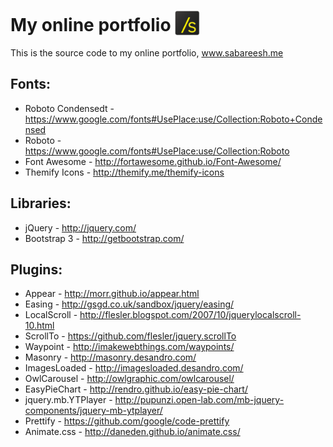 # My online portfolio <img height="40px" style="vertical-align:text-bottom" src="/assets/img/favicons/android-icon-48x48.png"/>

This is the source code to my online portfolio, www.sabareesh.me



## Fonts:

* Roboto Condensedt - https://www.google.com/fonts#UsePlace:use/Collection:Roboto+Condensed  
* Roboto - https://www.google.com/fonts#UsePlace:use/Collection:Roboto  
* Font Awesome - http://fortawesome.github.io/Font-Awesome/  
* Themify Icons - http://themify.me/themify-icons  

## Libraries:

* jQuery - http://jquery.com/  
* Bootstrap 3 - http://getbootstrap.com/  

## Plugins:

* Appear - http://morr.github.io/appear.html  
* Easing - http://gsgd.co.uk/sandbox/jquery/easing/  
* LocalScroll - http://flesler.blogspot.com/2007/10/jquerylocalscroll-10.html  
* ScrollTo - https://github.com/flesler/jquery.scrollTo  
* Waypoint - http://imakewebthings.com/waypoints/  
* Masonry - http://masonry.desandro.com/  
* ImagesLoaded - http://imagesloaded.desandro.com/  
* OwlCarousel - http://owlgraphic.com/owlcarousel/  
* EasyPieChart - http://rendro.github.io/easy-pie-chart/  
* jquery.mb.YTPlayer - http://pupunzi.open-lab.com/mb-jquery-components/jquery-mb-ytplayer/  
* Prettify - https://github.com/google/code-prettify  
* Animate.css - http://daneden.github.io/animate.css/  
